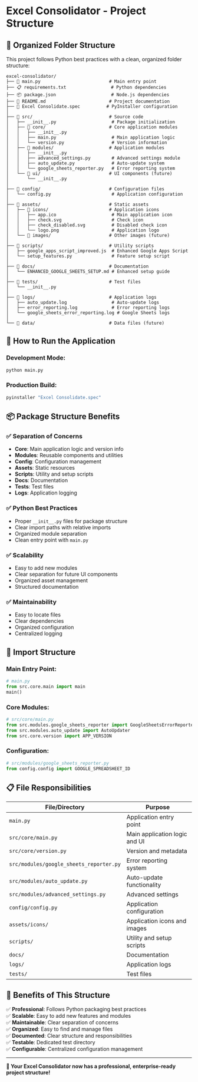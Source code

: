 # Excel Consolidator - Project Structure

## 📁 **Organized Folder Structure**

This project follows Python best practices with a clean, organized folder structure:

```
excel-consolidator/
├── 📄 main.py                          # Main entry point
├── 📋 requirements.txt                 # Python dependencies
├── 📦 package.json                     # Node.js dependencies
├── 📖 README.md                        # Project documentation
├── 🔧 Excel Consolidate.spec          # PyInstaller configuration
│
├── 📁 src/                             # Source code
│   ├── __init__.py                     # Package initialization
│   ├── 📁 core/                        # Core application modules
│   │   ├── __init__.py
│   │   ├── main.py                     # Main application logic
│   │   └── version.py                  # Version information
│   ├── 📁 modules/                     # Application modules
│   │   ├── __init__.py
│   │   ├── advanced_settings.py        # Advanced settings module
│   │   ├── auto_update.py              # Auto-update system
│   │   └── google_sheets_reporter.py   # Error reporting system
│   └── 📁 ui/                          # UI components (future)
│       └── __init__.py
│
├── 📁 config/                          # Configuration files
│   └── config.py                       # Application configuration
│
├── 📁 assets/                          # Static assets
│   ├── 📁 icons/                       # Application icons
│   │   ├── app.ico                     # Main application icon
│   │   ├── check.svg                   # Check icon
│   │   ├── check_disabled.svg          # Disabled check icon
│   │   └── logo.png                    # Application logo
│   └── 📁 images/                      # Other images (future)
│
├── 📁 scripts/                         # Utility scripts
│   ├── google_apps_script_improved.js  # Enhanced Google Apps Script
│   └── setup_features.py               # Feature setup script
│
├── 📁 docs/                            # Documentation
│   └── ENHANCED_GOOGLE_SHEETS_SETUP.md # Enhanced setup guide
│
├── 📁 tests/                           # Test files
│   └── __init__.py
│
├── 📁 logs/                            # Application logs
│   ├── auto_update.log                 # Auto-update logs
│   ├── error_reporting.log             # Error reporting logs
│   └── google_sheets_error_reporting.log # Google Sheets logs
│
└── 📁 data/                            # Data files (future)
```

## 🚀 **How to Run the Application**

### **Development Mode:**
```bash
python main.py
```

### **Production Build:**
```bash
pyinstaller "Excel Consolidate.spec"
```

## 📦 **Package Structure Benefits**

### **✅ Separation of Concerns**
- **Core**: Main application logic and version info
- **Modules**: Reusable components and utilities
- **Config**: Configuration management
- **Assets**: Static resources
- **Scripts**: Utility and setup scripts
- **Docs**: Documentation
- **Tests**: Test files
- **Logs**: Application logging

### **✅ Python Best Practices**
- Proper `__init__.py` files for package structure
- Clear import paths with relative imports
- Organized module separation
- Clean entry point with `main.py`

### **✅ Scalability**
- Easy to add new modules
- Clear separation for future UI components
- Organized asset management
- Structured documentation

### **✅ Maintainability**
- Easy to locate files
- Clear dependencies
- Organized configuration
- Centralized logging

## 🔧 **Import Structure**

### **Main Entry Point:**
```python
# main.py
from src.core.main import main
main()
```

### **Core Modules:**
```python
# src/core/main.py
from src.modules.google_sheets_reporter import GoogleSheetsErrorReporter
from src.modules.auto_update import AutoUpdater
from src.core.version import APP_VERSION
```

### **Configuration:**
```python
# src/modules/google_sheets_reporter.py
from config.config import GOOGLE_SPREADSHEET_ID
```

## 📋 **File Responsibilities**

| File/Directory | Purpose |
|----------------|---------|
| `main.py` | Application entry point |
| `src/core/main.py` | Main application logic and UI |
| `src/core/version.py` | Version and metadata |
| `src/modules/google_sheets_reporter.py` | Error reporting system |
| `src/modules/auto_update.py` | Auto-update functionality |
| `src/modules/advanced_settings.py` | Advanced settings |
| `config/config.py` | Application configuration |
| `assets/icons/` | Application icons and images |
| `scripts/` | Utility and setup scripts |
| `docs/` | Documentation |
| `logs/` | Application logs |
| `tests/` | Test files |

## 🎯 **Benefits of This Structure**

✅ **Professional**: Follows Python packaging best practices  
✅ **Scalable**: Easy to add new features and modules  
✅ **Maintainable**: Clear separation of concerns  
✅ **Organized**: Easy to find and manage files  
✅ **Documented**: Clear structure and responsibilities  
✅ **Testable**: Dedicated test directory  
✅ **Configurable**: Centralized configuration management  

---

**🎉 Your Excel Consolidator now has a professional, enterprise-ready project structure!**
